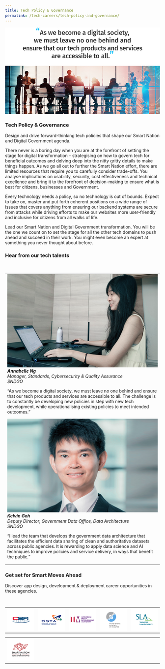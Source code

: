 ```yaml
---
title: Tech Policy & Governance
permalink: /tech-careers/tech-policy-and-governance/
---
```

![](/images/hero-tech-policy-governance.jpg)

### **Tech Policy & Governance**

Design and drive forward-thinking tech policies that shape our Smart Nation and Digital Government agenda.

There never is a boring day when you are at the forefront of setting the stage for digital transformation – strategising on how to govern tech for beneficial outcomes and delving deep into the nitty gritty details to make things happen. As we go all out to further the Smart Nation effort, there are limited resources that require you to carefully consider trade-offs. You analyse implications on usability, security, cost effectiveness and technical excellence and bring it to the forefront of decision-making to ensure what is best for citizens, businesses and Government.

Every technology needs a policy, so no technology is out of bounds. Expect to take on, master and put forth coherent positions on a wide range of issues that covers anything from ensuring our backend systems are secure from attacks while driving efforts to make our websites more user-friendly and inclusive for citizens from all walks of life.

Lead our Smart Nation and Digital Government transformation. You will be the one we count on to set the stage for all the other tech domains to push ahead and succeed in their work. You might even become an expert at something you never thought about before. 

### **Hear from our tech talents**

<table>
<tbody><br>
 <td>
<div class="row-testimonial">
<div class="column-testimonial">
<img src="/images/annabelle-ng.png" alt="Annabelle Ng" title="Tech Talent" /><br><em><strong>Annabelle Ng</strong><br>Manager, Standards, Cybersecurity & Quality Assurance<br>SNDGO
</em><br>
<p>“As we become a digital society, we must leave no one behind and ensure that our tech products and services are accessible to all. The challenge is to constantly be developing new policies in step with new tech development, while operationalising existing policies to meet intended outcomes.”</p></div>
	
<div class="column-testimonial">
<img src="/images/kelvin-goh.png" alt="Kelvin Goh" title="Tech Talent" /><br><em><strong>Kelvin Goh</strong><br>Deputy Director, Government Data Office, Data Architecture <br>SNDGO</em><br>
	<p>“I lead the team that develops the government data architecture that facilitates the efficient data sharing of clean and authoritative datasets across public agencies. It is rewarding to apply data science and AI techniques to improve policies and service delivery, in ways that benefit the public.”</p></div>
	
<div class="column-testimonial"></div>
</div>
</tbody>
</table>

### **Get set for Smart Moves Ahead**
Discover app design, development & deployment career opportunities in these agencies.

<table width="500px">
<tbody><br>
      <td width="100px"><a href="https://www.csa.gov.sg/careers/overview" target="new"><img src="/images/logo-csa.png" alt="A-Star" title="A-Star"/></a></td>
      <td width="100px"><a href="https://careers.pageuppeople.com/845/cw/en/listing/" target="new"><img src="/images/logo-dsta.png" alt="DSTA" title="DSTA"/></a></td>
      <td width="100px"><a href="https://www.imda.gov.sg/Who-We-Are/careers" target="new"><img src="/images/logo-imda.png" alt="IMDA" title="IMDA"/></a></td> 
	<td width="100px"><a href="https://www.iras.gov.sg/irashome/Careers/" target="new"><img src="/images/logo-iras.png" alt="IRAS" title="IRAS"/></a></td> 
	<td width="100px"><a href="https://careers.pageuppeople.com/688/cwlive/en/filter/?=&search-keyword=&brand=singapore%20land%20authority&job-mail-subscribe-privacy=agree" target="new"><img src="/images/logo-sla.png" alt="SLA" title="SLA"/></a></td> 
</tbody>
</table>

<table width="500px">
<tbody>
      <td width="100px"><a href="https://www.smartnation.gov.sg/" target="new"><img src="/images/logo-sndgo.png" alt="SNDGO" title="SNDGO"/></a></td>      
      <td width="100px"><img src="/images/hidden.gif"></td>
      <td width="100px"><img src="/images/hidden.gif"></td>
	    <td width="100px"><img src="/images/hidden.gif"></td>
      <td width="100px"><img src="/images/hidden.gif"></td>
</tbody>
</table>